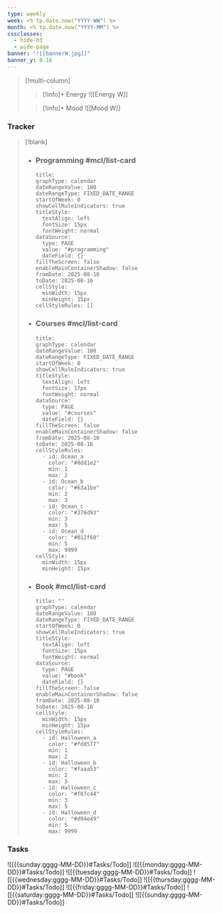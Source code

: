 ```yaml
---
type: weekly
week: <% tp.date.now("YYYY-WW") %>
month: <% tp.date.now("YYYY-MM") %>
cssclasses:
  - hide-h3
  - wide-page
banner: "![[bannerW.jpg]]"
banner_y: 0.16
---
```

> [!multi-column]
> 
>>[!info]+ Energy
>> ![[Energy W]]
>
>>[!info]+ Mood
>> ![[Mood W]]


### Tracker
> [!blank]
> - ### Programming #mcl/list-card
>   ```contributionGraph
>   title: 
>   graphType: calendar
>   dateRangeValue: 180
>   dateRangeType: FIXED_DATE_RANGE
>   startOfWeek: 0
>   showCellRuleIndicators: true
>   titleStyle:
>     textAlign: left
>     fontSize: 15px
>     fontWeight: normal
>   dataSource:
>     type: PAGE
>     value: "#programming"
>     dateField: {}
>   fillTheScreen: false
>   enableMainContainerShadow: false
>   fromDate: 2025-08-10
>   toDate: 2025-08-16
>   cellStyle:
>     minWidth: 15px
>     minHeight: 15px
>   cellStyleRules: []
>   ```
>
> - ### Courses #mcl/list-card
>   ```contributionGraph
>   title: 
>   graphType: calendar
>   dateRangeValue: 180
>   dateRangeType: FIXED_DATE_RANGE
>   startOfWeek: 0
>   showCellRuleIndicators: true
>   titleStyle:
>     textAlign: left
>     fontSize: 17px
>     fontWeight: normal
>   dataSource:
>     type: PAGE
>     value: "#courses"
>     dateField: {}
>   fillTheScreen: false
>   enableMainContainerShadow: false
>   fromDate: 2025-08-10
>   toDate: 2025-08-16
>   cellStyleRules:
>     - id: Ocean_a
>       color: "#8dd1e2"
>       min: 1
>       max: 2
>     - id: Ocean_b
>       color: "#63a1be"
>       min: 2
>       max: 3
>     - id: Ocean_c
>       color: "#376d93"
>       min: 3
>       max: 5
>     - id: Ocean_d
>       color: "#012f60"
>       min: 5
>       max: 9999
>   cellStyle:
>     minWidth: 15px
>     minHeight: 15px
>   ```
>
> - ### Book #mcl/list-card
>   ```contributionGraph
>   title: ""
>   graphType: calendar
>   dateRangeValue: 180
>   dateRangeType: FIXED_DATE_RANGE
>   startOfWeek: 0
>   showCellRuleIndicators: true
>   titleStyle:
>     textAlign: left
>     fontSize: 15px
>     fontWeight: normal
>   dataSource:
>     type: PAGE
>     value: "#book"
>     dateField: {}
>   fillTheScreen: false
>   enableMainContainerShadow: false
>   fromDate: 2025-08-10
>   toDate: 2025-08-16
>   cellStyle:
>     minWidth: 15px
>     minHeight: 15px
>   cellStyleRules:
>     - id: Halloween_a
>       color: "#fdd577"
>       min: 1
>       max: 2
>     - id: Halloween_b
>       color: "#faaa53"
>       min: 2
>       max: 3
>     - id: Halloween_c
>       color: "#f07c44"
>       min: 3
>       max: 5
>     - id: Halloween_d
>       color: "#d94e49"
>       min: 5
>       max: 9999
>   ```

### Tasks
![[{{sunday:gggg-MM-DD}}#Tasks/Todo]]
![[{{monday:gggg-MM-DD}}#Tasks/Todo]]
![[{{tuesday:gggg-MM-DD}}#Tasks/Todo]]
![[{{wednesday:gggg-MM-DD}}#Tasks/Todo]]
![[{{thursday:gggg-MM-DD}}#Tasks/Todo]]
![[{{friday:gggg-MM-DD}}#Tasks/Todo]]
![[{{saturday:gggg-MM-DD}}#Tasks/Todo]]
![[{{sunday:gggg-MM-DD}}#Tasks/Todo]]


